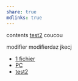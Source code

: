 ```yaml
---
share: true
mdlinks: true
---
```


contents
[test2](test2)
coucou

modifier
modifierdaz jkecj

- [1 fichier](./things.md)
- [PC](../../PC.md)
- [test2](./test2.md)
